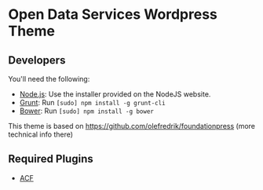 # Open Data Services Wordpress Theme

## Developers

You'll need the following:

  * [Node.js](http://nodejs.org): Use the installer provided on the NodeJS website.
  * [Grunt](http://gruntjs.com/): Run `[sudo] npm install -g grunt-cli`
  * [Bower](http://bower.io): Run `[sudo] npm install -g bower`

This theme is based on https://github.com/olefredrik/foundationpress (more technical info there)

## Required Plugins

  * [ACF](http://www.advancedcustomfields.com/)
